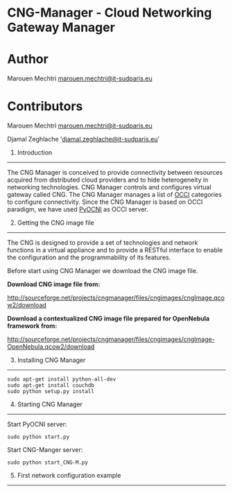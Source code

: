 CNG-Manager - Cloud Networking Gateway Manager
==============================================

# Author

Marouen Mechtri <marouen.mechtri@it-sudparis.eu>

# Contributors

Marouen Mechtri <marouen.mechtri@it-sudparis.eu>

Djamal Zeghlache '<djamal.zeghlache@it-sudparis.eu>'

1. Introduction
---------------

The CNG Manager is conceived to provide connectivity between resources acquired from distributed cloud providers
and to hide heterogeneity in networking technologies. CNG Manager controls and configures virtual gateway called CNG.
The CNG Manager manages a list of [OCCI](http://occi-wg.org/) categories to configure connectivity. Since the CNG Manager is based on OCCI 
paradigm, we have used [PyOCNI](https://github.com/jordan-developer/pyOCNI) as OCCI server.



2. Getting the CNG image file
-----------------------------

The CNG is designed to provide a set of technologies and network functions in a virtual appliance and to provide a RESTful interface to enable the configuration and the programmability of its features.

Before start using CNG Manager we download the CNG image file.

**Download CNG image file from:**

http://sourceforge.net/projects/cngmanager/files/cngimages/cngImage.qcow2/download

**Download a contextualized CNG image file prepared for OpenNebula framework from:**

http://sourceforge.net/projects/cngmanager/files/cngimages/cngImage-OpenNebula.qcow2/download

3. Installing CNG Manager
-------------------------

    sudo apt-get install python-all-dev
    sudo apt-get install couchdb
    sudo python setup.py install


4. Starting CNG Manager
-----------------------

Start PyOCNI server:

    sudo python start.py


Start CNG-Manger server:

    sudo python start_CNG-M.py


5. First network configuration example
--------------------------------------
